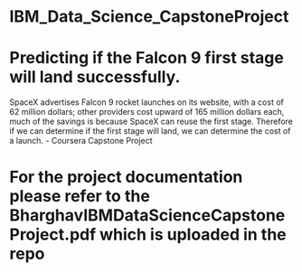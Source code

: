 # IBM_Data_Science_CapstoneProject
# Predicting if the Falcon 9 first stage will land successfully.
SpaceX advertises Falcon 9 rocket launches on its website, with a cost of 62 million dollars; other providers cost upward of 165 million dollars each, much of the savings is because SpaceX can reuse the first stage. Therefore if we can determine if the first stage will land, we can determine the cost of a launch. - Coursera Capstone Project


# For the project documentation please refer to the BharghavIBMDataScienceCapstoneProject.pdf which is uploaded in the repo
